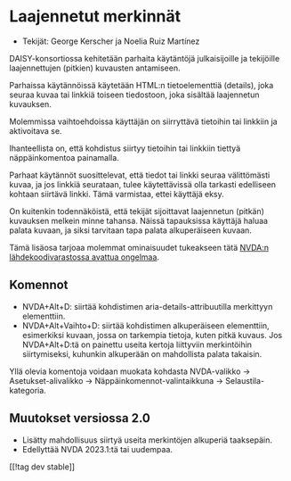 # Laajennetut merkinnät #

* Tekijät: George Kerscher ja Noelia Ruiz Martínez

DAISY-konsortiossa kehitetään parhaita käytäntöjä julkaisijoille ja
tekijöille laajennettujen (pitkien) kuvausten antamiseen.

Parhaissa käytännöissä käytetään HTML:n tietoelementtiä (details), joka
seuraa kuvaa tai linkkiä toiseen tiedostoon, joka sisältää laajennetun
kuvauksen.

Molemmissa vaihtoehdoissa käyttäjän on siirryttävä tietoihin tai linkkiin ja
aktivoitava se.

Ihanteellista on,  että kohdistus siirtyy tietoihin tai linkkiin tiettyä
näppäinkomentoa painamalla.

Parhaat käytännöt suosittelevat, että tiedot tai linkki seuraa välittömästi
kuvaa, ja jos linkkiä seurataan, tulee käytettävissä olla tarkasti
edelliseen kohtaan siirtävä linkki. Tämä varmistaa, ettei käyttäjä eksy.

On kuitenkin todennäköistä, että tekijät sijoittavat laajennetun (pitkän)
kuvauksen melkein minne tahansa. Näissä tapauksissa käyttäjä haluaa palata
kuvaan, ja siksi tarvitaan tapa palata alkuperäiseen kuvaan.

Tämä lisäosa tarjoaa molemmat ominaisuudet tukeakseen tätä [NVDA:n
lähdekoodivarastossa avattua ongelmaa][1].

## Komennot ##

* NVDA+Alt+D: siirtää kohdistimen aria-details-attribuutilla merkittyyn
  elementtiin.
* NVDA+Alt+Vaihto+D: siirtää kohdistimen alkuperäiseen elementtiin,
  esimerkiksi kuvaan, jossa on tarkempia tietoja, kuten pitkä kuvaus. Jos
  NVDA+Alt+D:tä on painettu useita kertoja liittyviin merkintöihin
  siirtymiseksi, kuhunkin alkuperään on mahdollista palata takaisin.

Yllä olevia komentoja voidaan muokata kohdasta NVDA-valikko ->
Asetukset-alivalikko -> Näppäinkomennot-valintaikkuna ->
Selaustila-kategoria.

## Muutokset versiossa 2.0 ##

* Lisätty mahdollisuus siirtyä useita merkintöjen alkuperiä taaksepäin.
* Edellyttää NVDA 2023.1:tä tai uudempaa.

[[!tag dev stable]]

[1]: https://github.com/nvaccess/nvda/issues/13940
